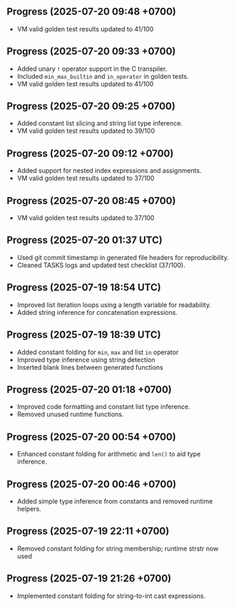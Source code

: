 ## Progress (2025-07-20 09:48 +0700)
- VM valid golden test results updated to 41/100

## Progress (2025-07-20 09:33 +0700)
- Added unary `!` operator support in the C transpiler.
- Included `min_max_builtin` and `in_operator` in golden tests.
- VM valid golden test results updated to 41/100

## Progress (2025-07-20 09:25 +0700)
- Added constant list slicing and string list type inference.
- VM valid golden test results updated to 39/100

## Progress (2025-07-20 09:12 +0700)
- Added support for nested index expressions and assignments.
- VM valid golden test results updated to 37/100

## Progress (2025-07-20 08:45 +0700)
- VM valid golden test results updated to 37/100

## Progress (2025-07-20 01:37 UTC)
- Used git commit timestamp in generated file headers for reproducibility.
- Cleaned TASKS logs and updated test checklist (37/100).

## Progress (2025-07-19 18:54 UTC)
- Improved list iteration loops using a length variable for readability.
- Added string inference for concatenation expressions.

## Progress (2025-07-19 18:39 UTC)
- Added constant folding for `min`, `max` and list `in` operator
- Improved type inference using string detection
- Inserted blank lines between generated functions

## Progress (2025-07-20 01:18 +0700)
- Improved code formatting and constant list type inference.
- Removed unused runtime functions.

## Progress (2025-07-20 00:54 +0700)
- Enhanced constant folding for arithmetic and `len()` to aid type inference.

## Progress (2025-07-20 00:46 +0700)
- Added simple type inference from constants and removed runtime helpers.

## Progress (2025-07-19 22:11 +0700)
- Removed constant folding for string membership; runtime strstr now used

## Progress (2025-07-19 21:26 +0700)
- Implemented constant folding for string-to-int cast expressions.
